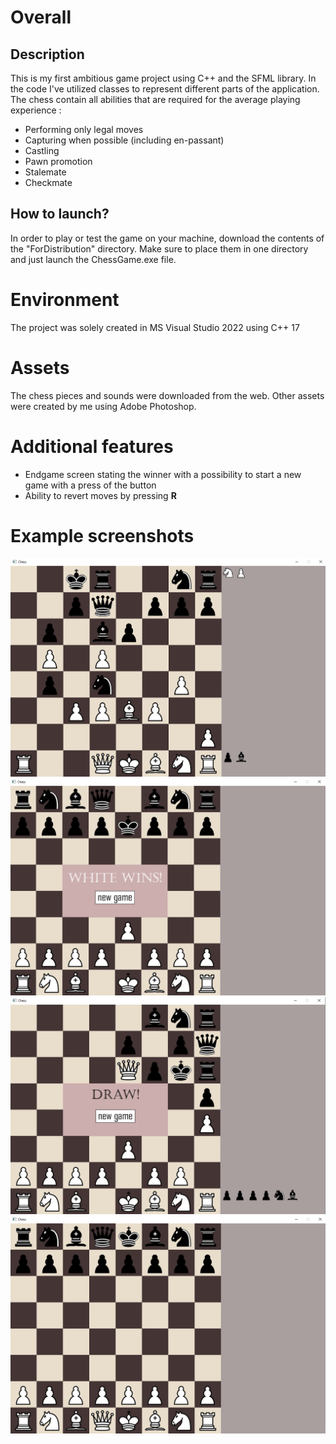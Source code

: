 ﻿# Overall
## Description
This is my first ambitious game project using C++ and the SFML library.
In the code I've utilized classes to represent different parts of the application.
The chess contain all abilities that are required for the average playing experience :
- Performing only legal moves
- Capturing when possible (including en-passant)
- Castling
- Pawn promotion
- Stalemate
- Checkmate
## How to launch?
In order to play or test the game on your machine, download the contents of the "ForDistribution" directory. Make sure to place them in one directory and just launch the ChessGame.exe file. 

# Environment
The project was solely created in MS Visual Studio 2022 using C++ 17

# Assets
The chess pieces and sounds were downloaded from the web.
Other assets were created by me using Adobe Photoshop.

# Additional features
- Endgame screen stating the winner with a possibility to start a new game with a press of the button
- Ability to revert moves by pressing **R**

# Example screenshots

![Example 1](ExampleScreenshots/example1.png)
![Example 2](ExampleScreenshots/example2.png)
![Example 3](ExampleScreenshots/example3.png)
![Example 4](ExampleScreenshots/example4.png)
